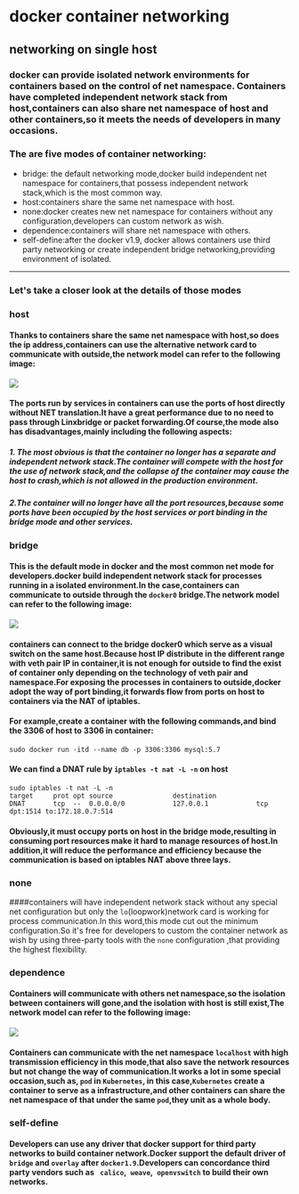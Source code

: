 # docker container networking 
## networking on single host
### docker can provide isolated network environments for containers based on the control of net namespace. Containers have completed independent network stack from host,containers can also share net namespace of host and other containers,so it meets the needs of developers in many occasions. 
### The are five modes of container networking:


- bridge: the default networking mode,docker build independent net namespace for containers,that possess independent network stack,which is the most common way.
- host:containers share the same net namespace with host.
- none:docker creates new net namespace for containers without any configuration,developers can custom network as wish.
- dependence:containers will share net namespace with others.
- self-define:after the docker v1.9, docker allows containers use third party networking or create independent bridge networking,providing environment of isolated.

----------
### Let's take a closer look at the details of those modes
### host
#### Thanks to containers share the same net namespace with host,so does the ip address,containers can use the alternative network card to communicate with outside,the network model can refer to the following image:
![](http://www.skycloudsoftware.com/wp-content/uploads/docker%E8%AF%A6%E8%A7%A301.jpg?_=6680205)
#### The ports run by services in containers can use the ports of host directly without NET translation.It have a great performance due to no need to pass through Linxbridge or packet forwarding.Of course,the mode also has disadvantages,mainly including the following aspects:
##### 1. The most obvious is that the container no longer has a separate and independent network stack.The container will compete with the host for the use of network stack,and the collapse of the container may cause the host to crash,which is not allowed in the production environment.
##### 2.The container will no longer have all the port resources,because some ports have been occupied by the host services or port binding in the bridge mode and other services.

### bridge
#### This is the default mode in docker and the most common net mode for developers.docker build independent network stack for processes running in a isolated environment.In the case,containers can communicate to outside through the `docker0` bridge.The network model can refer to the following image:
![](http://www.skycloudsoftware.com/wp-content/uploads/docker%E8%AF%A6%E8%A7%A302.jpg?_=6680205)
#### containers can connect to the bridge docker0 which serve as a visual switch on the same host.Because host IP distribute in the different range with veth pair IP in container,it is not enough for outside to find the exist of container only depending on the technology of veth pair and namespace.For exposing the processes in containers to outside,docker adopt the way of port binding,it forwards flow from ports on host to containers via the NAT of iptables.
#### For example,create a container with the following commands,and bind the 3306 of host to 3306 in container:
    sudo docker run -itd --name db -p 3306:3306 mysql:5.7
#### We can find a DNAT rule by `iptables -t nat -L -n` on host
    sudo iptables -t nat -L -n
	target     prot opt source               destination 
	DNAT       tcp  --  0.0.0.0/0            127.0.0.1            tcp dpt:1514 to:172.18.0.7:514
#### Obviously,it must occupy ports on host in the bridge mode,resulting in consuming port resources make it hard to manage resources of host.In addition,it will reduce the performance and efficiency because the communication is based on iptables NAT above three lays.

### none
####containers will have independent network stack without any special net configuration but only the `lo`(loopwork)network card is working for process communication.In this word,this mode cut out the minimum configuration.So it's free for developers to custom the container network as wish by using three-party tools with the `none` configuration ,that providing the highest flexibility.

### dependence
#### Containers will communicate with others net namespace,so the isolation between containers will gone,and the isolation with host is still exist,The network model can refer to the following image:<br>
![](http://www.skycloudsoftware.com/wp-content/uploads/docker%E8%AF%A6%E8%A7%A303.jpg?_=6680205)
#### Containers can communicate with the net namespace `localhost` with high transmission efficiency in this mode,that also save the network resources but not change the way of communication.It works a lot in some special occasion,such as, `pod` in `Kubernetes`, in this case,`Kubernetes` create a container to serve as a infrastructure,and other containers can share the net namespace of that under the same `pod`,they unit as a whole body. 

### self-define
#### Developers can use any driver that docker support for third party networks to build container network.Docker support the default driver of `bridge` and `overlay` after `docker1.9`.Developers can concordance third party vendors such as ` calico`,` weave`,` openvswitch` to build their own networks.
